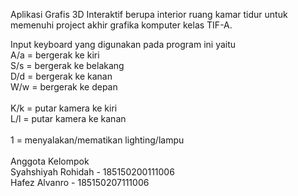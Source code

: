 Aplikasi Grafis 3D Interaktif berupa interior ruang kamar tidur untuk memenuhi project akhir grafika komputer kelas TIF-A.

Input keyboard yang digunakan pada program ini yaitu <br/>
A/a = bergerak ke kiri<br/>
S/s = bergerak ke belakang<br/>
D/d = bergerak ke kanan<br/>
W/w = bergerak ke depan<br/>
<br/>
K/k = putar kamera ke kiri<br/>
L/l = putar kamera ke kanan<br/>
<br/>
1 = menyalakan/mematikan lighting/lampu<br/>
<br/>
Anggota Kelompok<br/>
Syahshiyah Rohidah - 185150200111006<br/>
Hafez Alvanro - 185150207111006<br/>
